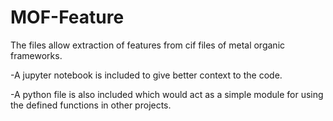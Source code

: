 # MOF-Feature
The files allow extraction of features from cif files of metal organic frameworks.

-A jupyter notebook is included to give better context to the code. 

-A python  file is also included which would act as a simple module for using the defined functions in other projects.
